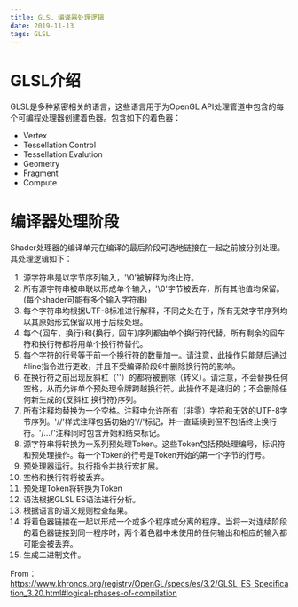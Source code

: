 ```yaml
---
title: GLSL 编译器处理逻辑
date: 2019-11-13
tags: GLSL
---
```

# GLSL介绍
GLSL是多种紧密相关的语言，这些语言用于为OpenGL API处理管道中包含的每个可编程处理器创建着色器。包含如下的着色器：
- Vertex
- Tessellation Control
- Tessellation Evalution
- Geometry
- Fragment
- Compute

# 编译器处理阶段
Shader处理器的编译单元在编译的最后阶段可选地链接在一起之前被分别处理。其处理逻辑如下：

1. 源字符串是以字节序列输入，'\0'被解释为终止符。
2. 所有源字符串被串联以形成单个输入，'\0'字节被丢弃，所有其他值均保留。(每个shader可能有多个输入字符串)
3. 每个字符串均根据UTF-8标准进行解释，不同之处在于，所有无效字节序列均以其原始形式保留以用于后续处理。
4. 每个{回车，换行}和{换行，回车}序列都由单个换行符代替，所有剩余的回车符和换行符都将用单个换行符替代。
5. 每个字符的行号等于前一个换行符的数量加一。请注意，此操作只能随后通过#line指令进行更改，并且不受编译阶段6中删除换行符的影响。
6. 在换行符之前出现反斜杠（'\'）的都将被删除（转义）。请注意，不会替换任何空格，从而允许单个预处理令牌跨越换行符。此操作不是递归的；不会删除任何新生成的{反斜杠 换行符}序列。
7. 所有注释均替换为一个空格。注释中允许所有（非零）字符和无效的UTF-8字节序列。'//'样式注释包括初始的'//'标记，并一直延续到但不包括终止换行符。'/…/'注释同时包含开始和结束标记。
8. 源字符串将转换为一系列预处理Token。这些Token包括预处理编号，标识符和预处理操作。每一个Token的行号是Token开始的第一个字节的行号。
9. 预处理器运行。执行指令并执行宏扩展。
10. 空格和换行符将被丢弃。
11. 预处理Token将转换为Token
12. 语法根据GLSL ES语法进行分析。
13. 根据语言的语义规则检查结果。
14. 将着色器链接在一起以形成一个或多个程序或分离的程序。当将一对连续阶段的着色器链接到同一程序时，两个着色器中未使用的任何输出和相应的输入都可能会被丢弃。
15. 生成二进制文件。

From：https://www.khronos.org/registry/OpenGL/specs/es/3.2/GLSL_ES_Specification_3.20.html#logical-phases-of-compilation
